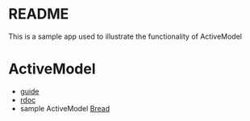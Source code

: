 # README

This is a sample app used to illustrate the functionality of ActiveModel

# ActiveModel

+ [guide](https://guides.rubyonrails.org/active_model_basics.html)
+ [rdoc](https://api.rubyonrails.org/files/activemodel/README_rdoc.html)
+ sample ActiveModel [Bread](./app/models/bread.rb)

